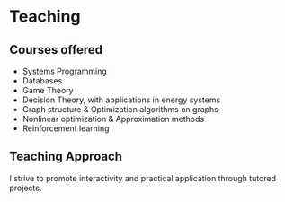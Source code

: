 # Teaching

## Courses offered

- Systems Programming 
- Databases 
- Game Theory 
- Decision Theory, with applications in energy systems
- Graph structure & Optimization algorithms on graphs
- Nonlinear optimization & Approximation methods
- Reinforcement learning

## Teaching Approach

I strive to promote interactivity and practical application through tutored projects.
